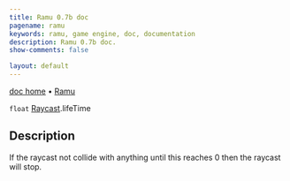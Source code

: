 ```yaml
---
title: Ramu 0.7b doc
pagename: ramu
keywords: ramu, game engine, doc, documentation
description: Ramu 0.7b doc.
show-comments: false

layout: default
---
```

[doc home](home) &#8226; [Ramu](../)  

``float`` [Raycast](Raycast).lifeTime

## Description
If the raycast not collide with anything until this reaches 0 then the raycast will stop.  
